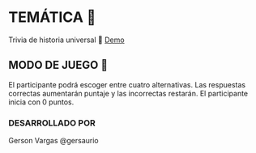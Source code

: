 # TEMÁTICA 📜
Trivia de historia universal 🏺
[Demo](https://replit.com/@GersonVargas/TRIVIA-PRUEBA-1)
## MODO DE JUEGO 📜
El participante podrá escoger entre cuatro alternativas. Las respuestas correctas aumentarán puntaje y las incorrectas restarán. El participante inicia con 0 puntos. 
### DESARROLLADO POR
Gerson Vargas  @gersaurio